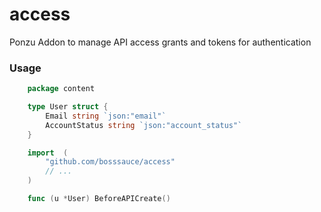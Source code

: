 # access
Ponzu Addon to manage API access grants and tokens for authentication

### Usage

```go
    package content

    type User struct {
        Email string `json:"email"`
        AccountStatus string `json:"account_status"`
    }

    import 	(
        "github.com/bosssauce/access"
        // ...
    )

    func (u *User) BeforeAPICreate()
```
